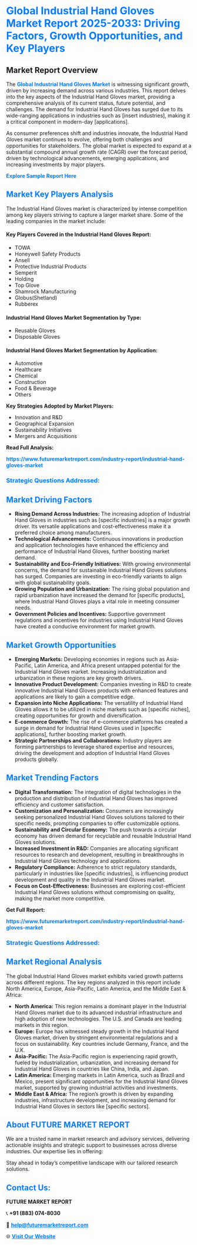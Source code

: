 <h1 style="color: #007BFF;">Global Industrial Hand Gloves Market Report 2025-2033: Driving Factors, Growth Opportunities, and Key Players</h1>

<section id="overview">
<h2>Market Report Overview</h2>
<p>The <a href="https://www.futuremarketreport.com/industry-report/industrial-hand-gloves-market" style="color: #007BFF; text-decoration: none;"><strong>Global Industrial Hand Gloves Market</strong></a> is witnessing significant growth, driven by increasing demand across various industries. This report delves into the key aspects of the Industrial Hand Gloves market, providing a comprehensive analysis of its current status, future potential, and challenges. The demand for Industrial Hand Gloves has surged due to its wide-ranging applications in industries such as [insert industries], making it a critical component in modern-day [applications].</p>
<p>As consumer preferences shift and industries innovate, the Industrial Hand Gloves market continues to evolve, offering both challenges and opportunities for stakeholders. The global market is expected to expand at a substantial compound annual growth rate (CAGR) over the forecast period, driven by technological advancements, emerging applications, and increasing investments by major players.</p>
</section>

<section id="overview">
<p><a href="https://www.futuremarketreport.com/request-sample/reportId=43005" style="color: #007BFF; text-decoration: none;"><strong>Explore Sample Report Here</strong></a></p>
</section>

<section id="key-players">
<h2 style="color: #007BFF;">Market Key Players Analysis</h2>
<p>The Industrial Hand Gloves market is characterized by intense competition among key players striving to capture a larger market share. Some of the leading companies in the market include:</p>
<h4>Key Players Covered in the Industrial Hand Gloves Report:</h4>
<ul><li>TOWA</li><li>Honeywell Safety Products</li><li>Ansell</li><li>Protective Industrial Products</li><li>Semperit</li><li>Holding</li><li>Top Glove</li><li>Shamrock Manufacturing</li><li>Globus(Shetland)</li><li>Rubberex</li></ul>
<h4>Industrial Hand Gloves Market Segmentation by Type:</h4>
<ul><li>Reusable Gloves</li><li>Disposable Gloves</li></ul>

<h4>Industrial Hand Gloves Market Segmentation by Application:</h4>
<ul><li>Automotive</li><li>Healthcare</li><li>Chemical</li><li>Construction</li><li>Food &amp; Beverage</li><li>Others</li></ul>
<p><strong>Key Strategies Adopted by Market Players:</strong></p>
<ul>
<li>Innovation and R&D</li>
<li>Geographical Expansion</li>
<li>Sustainability Initiatives</li>
<li>Mergers and Acquisitions</li>
</ul>
</section>

<section>
<p><strong>Read Full Analysis: </strong></p><a href="https://www.futuremarketreport.com/industry-report/industrial-hand-gloves-market" style="color: #007BFF; text-decoration: none;"><strong>https://www.futuremarketreport.com/industry-report/industrial-hand-gloves-market</strong></a>
<h3 style="color: #007BFF;">Strategic Questions Addressed:</h3>
</section>

<section id="driving-factors">
<h2 style="color: #007BFF;">Market Driving Factors</h2>
<ul>
<li><strong>Rising Demand Across Industries:</strong> The increasing adoption of Industrial Hand Gloves in industries such as [specific industries] is a major growth driver. Its versatile applications and cost-effectiveness make it a preferred choice among manufacturers.</li>
<li><strong>Technological Advancements:</strong> Continuous innovations in production and application technologies have enhanced the efficiency and performance of Industrial Hand Gloves, further boosting market demand.</li>
<li><strong>Sustainability and Eco-Friendly Initiatives:</strong> With growing environmental concerns, the demand for sustainable Industrial Hand Gloves solutions has surged. Companies are investing in eco-friendly variants to align with global sustainability goals.</li>
<li><strong>Growing Population and Urbanization:</strong> The rising global population and rapid urbanization have increased the demand for [specific products], where Industrial Hand Gloves plays a vital role in meeting consumer needs.</li>
<li><strong>Government Policies and Incentives:</strong> Supportive government regulations and incentives for industries using Industrial Hand Gloves have created a conducive environment for market growth.</li>
</ul>
</section>

<section id="growth-opportunities">
<h2 style="color: #007BFF;">Market Growth Opportunities</h2>
<ul>
<li><strong>Emerging Markets:</strong> Developing economies in regions such as Asia-Pacific, Latin America, and Africa present untapped potential for the Industrial Hand Gloves market. Increasing industrialization and urbanization in these regions are key growth drivers.</li>
<li><strong>Innovative Product Development:</strong> Companies investing in R&D to create innovative Industrial Hand Gloves products with enhanced features and applications are likely to gain a competitive edge.</li>
<li><strong>Expansion into Niche Applications:</strong> The versatility of Industrial Hand Gloves allows it to be utilized in niche markets such as [specific niches], creating opportunities for growth and diversification.</li>
<li><strong>E-commerce Growth:</strong> The rise of e-commerce platforms has created a surge in demand for Industrial Hand Gloves used in [specific applications], further boosting market growth.</li>
<li><strong>Strategic Partnerships and Collaborations:</strong> Industry players are forming partnerships to leverage shared expertise and resources, driving the development and adoption of Industrial Hand Gloves products globally.</li>
</ul>
</section>

<section id="trending-factors">
<h2 style="color: #007BFF;">Market Trending Factors</h2>
<ul>
<li><strong>Digital Transformation:</strong> The integration of digital technologies in the production and distribution of Industrial Hand Gloves has improved efficiency and customer satisfaction.</li>
<li><strong>Customization and Personalization:</strong> Consumers are increasingly seeking personalized Industrial Hand Gloves solutions tailored to their specific needs, prompting companies to offer customizable options.</li>
<li><strong>Sustainability and Circular Economy:</strong> The push towards a circular economy has driven demand for recyclable and reusable Industrial Hand Gloves solutions.</li>
<li><strong>Increased Investment in R&D:</strong> Companies are allocating significant resources to research and development, resulting in breakthroughs in Industrial Hand Gloves technology and applications.</li>
<li><strong>Regulatory Compliance:</strong> Adherence to strict regulatory standards, particularly in industries like [specific industries], is influencing product development and quality in the Industrial Hand Gloves market.</li>
<li><strong>Focus on Cost-Effectiveness:</strong> Businesses are exploring cost-efficient Industrial Hand Gloves solutions without compromising on quality, making the market more competitive.</li>
</ul>
</section>

<section>
<p><strong>Get Full Report: </strong></p><a href="https://www.futuremarketreport.com/industry-report/industrial-hand-gloves-market" style="color: #007BFF; text-decoration: none;"><strong>https://www.futuremarketreport.com/industry-report/industrial-hand-gloves-market</strong></a>
<h3 style="color: #007BFF;">Strategic Questions Addressed:</h3>
</section>


<section id="regional-analysis">
<h2 style="color: #007BFF;">Market Regional Analysis</h2>
<p>The global Industrial Hand Gloves market exhibits varied growth patterns across different regions. The key regions analyzed in this report include North America, Europe, Asia-Pacific, Latin America, and the Middle East & Africa:</p>
<ul>
<li><strong>North America:</strong> This region remains a dominant player in the Industrial Hand Gloves market due to its advanced industrial infrastructure and high adoption of new technologies. The U.S. and Canada are leading markets in this region.</li>
<li><strong>Europe:</strong> Europe has witnessed steady growth in the Industrial Hand Gloves market, driven by stringent environmental regulations and a focus on sustainability. Key countries include Germany, France, and the U.K.</li>
<li><strong>Asia-Pacific:</strong> The Asia-Pacific region is experiencing rapid growth, fueled by industrialization, urbanization, and increasing demand for Industrial Hand Gloves in countries like China, India, and Japan.</li>
<li><strong>Latin America:</strong> Emerging markets in Latin America, such as Brazil and Mexico, present significant opportunities for the Industrial Hand Gloves market, supported by growing industrial activities and investments.</li>
<li><strong>Middle East & Africa:</strong> The region’s growth is driven by expanding industries, infrastructure development, and increasing demand for Industrial Hand Gloves in sectors like [specific sectors].</li>
</ul>
</section>

<footer>
<h2 style="color: #007BFF;">About FUTURE MARKET REPORT</h2>
<p>We are a trusted name in market research and advisory services, delivering actionable insights and strategic support to businesses across diverse industries. Our expertise lies in offering:</p>

<p>Stay ahead in today’s competitive landscape with our tailored research solutions.</p>

<h2 style="color: #007BFF;">Contact Us:</h2>
<p><strong>FUTURE MARKET REPORT</strong></p>
<p>📞 <strong>+91 (883) 074-8030</strong></p>
<p>📧 <strong><a href="mailto:help@futuremarketreport.com" style="color: #007BFF;">help@futuremarketreport.com</a></strong></p>
<p>🌐 <strong><a href="https://www.futuremarketreport.com/" style="color: #007BFF;">Visit Our Website</a></strong></p>
</footer>